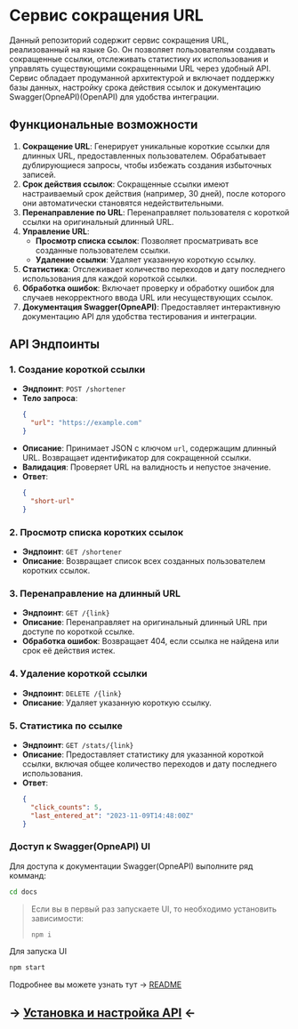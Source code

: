 # Сервис сокращения URL

Данный репозиторий содержит сервис сокращения URL, реализованный на языке Go. Он позволяет пользователям создавать сокращенные ссылки, отслеживать статистику их использования и управлять существующими сокращенными URL через удобный API. Сервис обладает продуманной архитектурой и включает поддержку базы данных, настройку срока действия ссылок и документацию Swagger(OpneAPI)(OpenAPI) для удобства интеграции.

## Функциональные возможности

1. **Сокращение URL**: Генерирует уникальные короткие ссылки для длинных URL, предоставленных пользователем. Обрабатывает дублирующиеся запросы, чтобы избежать создания избыточных записей.
2. **Срок действия ссылок**: Сокращенные ссылки имеют настраиваемый срок действия (например, 30 дней), после которого они автоматически становятся недействительными.
3. **Перенаправление по URL**: Перенаправляет пользователя с короткой ссылки на оригинальный длинный URL.
4. **Управление URL**:
   - **Просмотр списка ссылок**: Позволяет просматривать все созданные пользователем ссылки.
   - **Удаление ссылки**: Удаляет указанную короткую ссылку.
5. **Статистика**: Отслеживает количество переходов и дату последнего использования для каждой короткой ссылки.
6. **Обработка ошибок**: Включает проверку и обработку ошибок для случаев некорректного ввода URL или несуществующих ссылок.
7. **Документация Swagger(OpneAPI)**: Предоставляет интерактивную документацию API для удобства тестирования и интеграции.

## API Эндпоинты

### 1. Создание короткой ссылки

- **Эндпоинт**: `POST /shortener`
- **Тело запроса**:
  ```json
  {
    "url": "https://example.com"
  }
  ```
- **Описание**: Принимает JSON с ключом `url`, содержащим длинный URL. Возвращает идентификатор для сокращенной ссылки.
- **Валидация**: Проверяет URL на валидность и непустое значение.
- **Ответ**:
  ```json
  {
    "short-url"
  }
  ```

### 2. Просмотр списка коротких ссылок

- **Эндпоинт**: `GET /shortener`
- **Описание**: Возвращает список всех созданных пользователем коротких ссылок.

### 3. Перенаправление на длинный URL

- **Эндпоинт**: `GET /{link}`
- **Описание**: Перенаправляет на оригинальный длинный URL при доступе по короткой ссылке.
- **Обработка ошибок**: Возвращает 404, если ссылка не найдена или срок её действия истек.

### 4. Удаление короткой ссылки

- **Эндпоинт**: `DELETE /{link}`
- **Описание**: Удаляет указанную короткую ссылку.

### 5. Статистика по ссылке

- **Эндпоинт**: `GET /stats/{link}`
- **Описание**: Предоставляет статистику для указанной короткой ссылки, включая общее количество переходов и дату последнего использования.
- **Ответ**:
  ```json
  {
    "click_counts": 5,
    "last_entered_at": "2023-11-09T14:48:00Z"
  }
  ```

### Доступ к Swagger(OpneAPI) UI

Для доступа к документации Swagger(OpneAPI) выполните ряд комманд:

```sh
cd docs
```

> Если вы в первый раз запускаете UI, то необходимо установить зависимости:
>
> ```sh
> npm i
> ```

Для запуска UI
```sh
npm start
```

Подробнее вы можете узнать тут -> [README](https://github.com/Tr8ch/url-shortener/docs/blob/main/README.md)


## -> [Установка и настройка API](https://github.com/Tr8ch/url-shortener/DEVELOPMENT.md) <-
